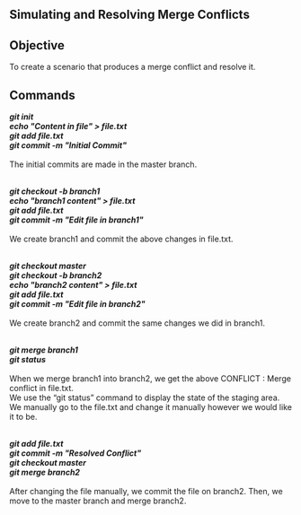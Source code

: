 ## Simulating and Resolving Merge Conflicts

## Objective

To create a scenario that produces a merge conflict and resolve it.

## Commands

***git init <br>
echo "Content in file" > file.txt <br>
git add file.txt <br>
git commit -m "Initial Commit"*** <br><br>
The initial commits are made in the master branch.<br><br>

***git checkout -b branch1 <br>
echo "branch1 content" > file.txt <br>
git add file.txt <br>
git commit -m "Edit file in branch1"*** <br><br>
We create branch1 and commit the above changes in file.txt. <br><br>

***git checkout master <br>
git checkout -b branch2 <br>
echo "branch2 content" > file.txt <br>
git add file.txt <br>
git commit -m "Edit file in branch2"*** <br><br>
We create branch2 and commit the same changes we did in branch1. <br><br>

***git merge branch1 <br>
git status*** <br><br>
When we merge branch1 into branch2, we get the above CONFLICT : Merge conflict in file.txt. <br> 
We use the “git status” command to display the state of the staging area.<br>
We manually go to the file.txt and change it manually however we would like it to be. <br><br>

***git add file.txt <br>
git commit -m "Resolved Conflict" <br>
git checkout master <br>
git merge branch2*** <br><br> 
After changing the file manually, we commit the file on branch2. Then, we move to the master branch and merge branch2. <br>

